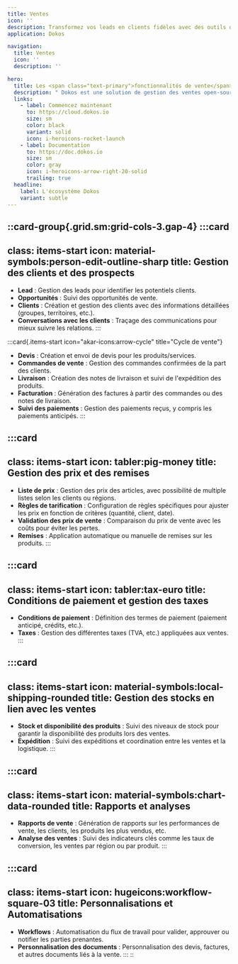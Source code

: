 ```yaml
---
title: Ventes
icon: ''
description: Transformez vos leads en clients fidèles avec des outils de vente performants.
application: Dokos

navigation:
  title: Ventes
  icon: ''
  description: ''

hero:
  title: Les <span class="text-primary">fonctionnalités de vente</span> détaillées
  description: " Dokos est une solution de gestion des ventes open-source, éthique et entièrement libre, conçue pour répondre aux besoins des entreprises modernes tout en respectant vos valeurs. Découvrez une suite complète de fonctionnalités modulaires, personnalisables et interconnectées pour optimiser chaque étape de votre cycle de vente :\_"
  links:
    - label: Commencez maintenant
      to: https://cloud.dokos.io
      size: sm
      color: black
      variant: solid
      icon: i-heroicons-rocket-launch
    - label: Documentation
      to: https://doc.dokos.io
      size: sm
      color: gray
      icon: i-heroicons-arrow-right-20-solid
      trailing: true
  headline:
    label: L'écosystème Dokos
    variant: subtle
---
```


::card-group{.grid.sm:grid-cols-3.gap-4}
  :::card
  ---
  class: items-start
  icon: material-symbols:person-edit-outline-sharp
  title: Gestion des clients et des prospects
  ---
  - **Lead** : Gestion des leads pour identifier les potentiels clients.
  - **Opportunités** : Suivi des opportunités de vente.
  - **Clients** : Création et gestion des clients avec des informations détaillées (groupes, territoires, etc.).
  - **Conversations avec les clients** : Traçage des communications pour mieux suivre les relations.
  :::

  :::card{.items-start icon="akar-icons:arrow-cycle" title="Cycle de vente"}
  - **Devis** : Création et envoi de devis pour les produits/services.
  - **Commandes de vente** : Gestion des commandes confirmées de la part des clients.
  - **Livraison** : Création des notes de livraison et suivi de l'expédition des produits.
  - **Facturation** : Génération des factures à partir des commandes ou des notes de livraison.
  - **Suivi des paiements** : Gestion des paiements reçus, y compris les paiements anticipés.
  :::

  :::card
  ---
  class: items-start
  icon: tabler:pig-money
  title: Gestion des prix et des remises
  ---
  - **Liste de prix** : Gestion des prix des articles, avec possibilité de multiple listes selon les clients ou régions.
  - **Règles de tarification** : Configuration de règles spécifiques pour ajuster les prix en fonction de critères (quantité, client, date).
  - **Validation des prix de vente** : Comparaison du prix de vente avec les coûts pour éviter les pertes.
  - **Remises** : Application automatique ou manuelle de remises sur les produits.
  :::

  :::card
  ---
  class: items-start
  icon: tabler:tax-euro
  title: Conditions de paiement et gestion des taxes
  ---
  - **Conditions de paiement** : Définition des termes de paiement (paiement anticipé, crédits, etc.).
  - **Taxes** : Gestion des différentes taxes (TVA, etc.) appliquées aux ventes.
  :::

  :::card
  ---
  class: items-start
  icon: material-symbols:local-shipping-rounded
  title: Gestion des stocks en lien avec les ventes
  ---
  - **Stock et disponibilité des produits** : Suivi des niveaux de stock pour garantir la disponibilité des produits lors des ventes.
  - **Expédition** : Suivi des expéditions et coordination entre les ventes et la logistique.
  :::

  :::card
  ---
  class: items-start
  icon: material-symbols:chart-data-rounded
  title: Rapports et analyses
  ---
  - **Rapports de vente** : Génération de rapports sur les performances de vente, les clients, les produits les plus vendus, etc.
  - **Analyse des ventes** : Suivi des indicateurs clés comme les taux de conversion, les ventes par région ou par produit.
  :::

  :::card
  ---
  class: items-start
  icon: hugeicons:workflow-square-03
  title: Personnalisations et Automatisations
  ---
  - **Workflows** : Automatisation du flux de travail pour valider, approuver ou notifier les parties prenantes.
  - **Personnalisation des documents** : Personnalisation des devis, factures, et autres documents liés à la vente.
  :::
::